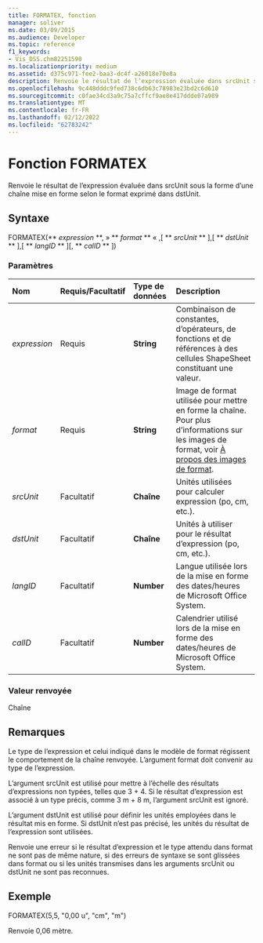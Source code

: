```yaml
---
title: FORMATEX, fonction
manager: soliver
ms.date: 03/09/2015
ms.audience: Developer
ms.topic: reference
f1_keywords:
- Vis_DSS.chm82251590
ms.localizationpriority: medium
ms.assetid: d375c971-fee2-baa3-dc4f-a26018e70e8a
description: Renvoie le résultat de l’expression évaluée dans srcUnit sous la forme d’une chaîne mise en forme selon le format exprimé dans dstUnit.
ms.openlocfilehash: 9c448dddc9fed738c6db63c78983e23bd2c6d610
ms.sourcegitcommit: c0fae34cd3a9c75a7cffcf9ae8e417ddde07a989
ms.translationtype: MT
ms.contentlocale: fr-FR
ms.lasthandoff: 02/12/2022
ms.locfileid: "62783242"
---
```

# <a name="formatex-function"></a>Fonction FORMATEX

Renvoie le résultat de l’expression évaluée dans srcUnit sous la forme d’une chaîne mise en forme selon le format exprimé dans dstUnit.
  
## <a name="syntax"></a>Syntaxe

FORMATEX(** *expression* **, » ** *format* ** « ,[ ** *srcUnit* ** ],[ ** *dstUnit* ** ],[ ** *langID* ** ][, ** *calID* ** ]) 
  
### <a name="parameters"></a>Paramètres

|**Nom**|**Requis/Facultatif**|**Type de données**|**Description**|
|:-----|:-----|:-----|:-----|
| _expression_ <br/> |Requis  <br/> |**String** <br/> |Combinaison de constantes, d’opérateurs, de fonctions et de références à des cellules ShapeSheet constituant une valeur. |
| _format_ <br/> |Requis  <br/> |**String** <br/> |Image de format utilisée pour mettre en forme la chaîne. Pour plus d’informations sur les images de format, voir [À propos des images de format](about-format-pictures.md). |
| _srcUnit_ <br/> |Facultatif  <br/> |**Chaîne** <br/> | Unités utilisées pour calculer expression (po, cm, etc.). |
| _dstUnit_ <br/> |Facultatif  <br/> |**Chaîne** <br/> |Unités à utiliser pour le résultat d’expression (po, cm, etc.). |
| _langID_ <br/> |Facultatif  <br/> |**Number** <br/> |Langue utilisée lors de la mise en forme des dates/heures de Microsoft Office System. |
| _calID_ <br/> |Facultatif  <br/> |**Number** <br/> |Calendrier utilisé lors de la mise en forme des dates/heures de Microsoft Office System. |
   
### <a name="return-value"></a>Valeur renvoyée

Chaîne
  
## <a name="remarks"></a>Remarques

Le type de l’expression et celui indiqué dans le modèle de format régissent le comportement de la chaîne renvoyée. L’argument format doit convenir au type de l’expression.
  
L’argument srcUnit est utilisé pour mettre à l’échelle des résultats d’expressions non typées, telles que 3 + 4. Si le résultat d’expression est associé à un type précis, comme 3 m + 8 m, l’argument srcUnit est ignoré.
  
L’argument dstUnit est utilisé pour définir les unités employées dans le résultat mis en forme. Si dstUnit n’est pas précisé, les unités du résultat de l’expression sont utilisées.
  
Renvoie une erreur si le résultat d’expression et le type attendu dans format ne sont pas de même nature, si des erreurs de syntaxe se sont glissées dans format ou si les unités transmises dans les arguments srcUnit ou dstUnit ne sont pas reconnues.
  
## <a name="example"></a>Exemple

FORMATEX(5,5, "0,00 u", "cm", "m") 
  
Renvoie 0,06 mètre. 
  

